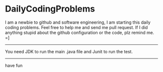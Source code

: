 # DailyCodingProblems

I am a newbie to github and software engineering, I am starting this daily coding problems. Feel free to help me and send me pull request. If I did anything stupid about the github configuration or the code, plz remind me. =]

***
You need JDK to run the main .java file and Junit to run the test. 

***
have fun
